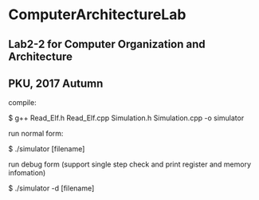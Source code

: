 # ComputerArchitectureLab
## Lab2-2 for Computer Organization and Architecture
## PKU, 2017 Autumn

compile:

$ g++ Read_Elf.h Read_Elf.cpp Simulation.h Simulation.cpp -o simulator

run normal form:

$ ./simulator [filename]

run debug form (support single step check and print register and memory infomation)

$ ./simulator -d [filename]